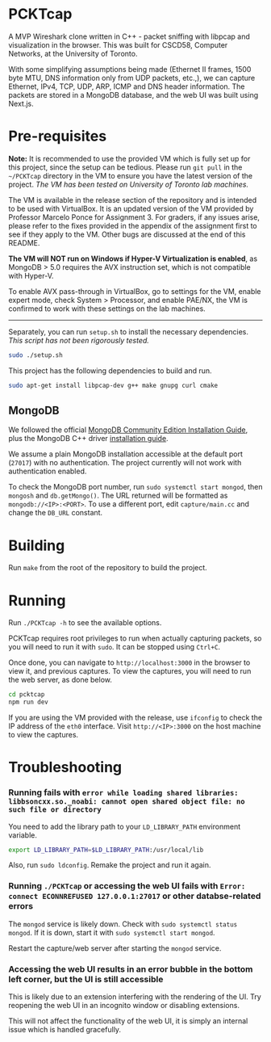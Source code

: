 # PCKTcap
A MVP Wireshark clone written in C++ - packet sniffing with libpcap and visualization in the browser. This was built for CSCD58, Computer Networks, at the University of Toronto.

With some simplifying assumptions being made (Ethernet II frames, 1500 byte MTU, DNS information only from UDP packets, etc.,), we can capture Ethernet, IPv4, TCP, UDP, ARP, ICMP and DNS header information. The packets are stored in a MongoDB database, and the web UI was built using Next.js.

# Pre-requisites

**Note:** It is recommended to use the provided VM which is fully set up for this project, since the setup can be tedious. Please run `git pull` in the `~/PCKTcap` directory in the VM to ensure you have the latest version of the project. *The VM has been tested on University of Toronto lab machines.*

The VM is available in the release section of the repository and is intended to be used with VirtualBox. It is an updated version of the VM provided by Professor Marcelo Ponce for Assignment 3. For graders, if any issues arise, please refer to the fixes provided in the appendix of the assignment first to see if they apply to the VM. Other bugs are discussed at the end of this README.

**The VM will NOT run on Windows if Hyper-V Virtualization is enabled**, as MongoDB > 5.0 requires the AVX instruction set, which is not compatible with Hyper-V. 

To enable AVX pass-through in VirtualBox, go to settings for the VM, enable expert mode, check System > Processor, and enable PAE/NX, the VM is confirmed to work with these settings on the lab machines.

---

Separately, you can run `setup.sh` to install the necessary dependencies. *This script has not been rigorously tested.*

```bash
sudo ./setup.sh
```

This project has the following dependencies to build and run.

```bash
sudo apt-get install libpcap-dev g++ make gnupg curl cmake
```

## MongoDB

We followed the official [MongoDB Community Edition Installation Guide](https://www.mongodb.com/docs/manual/tutorial/install-mongodb-on-ubuntu/), plus the MongoDB C++ driver [installation guide](https://www.mongodb.com/docs/languages/cpp/cpp-driver/current/get-started/download-and-install/).

We assume a plain MongoDB installation accessible at the default port (`27017`) with no authentication. The project currently will not work with authentication enabled. 

To check the MongoDB port number, run `sudo systemctl start mongod`, then `mongosh` and `db.getMongo()`. The URL returned will be formatted as `mongodb://<IP>:<PORT>`. To use a different port, edit `capture/main.cc` and change the `DB_URL` constant. 

# Building

Run `make` from the root of the repository to build the project.

# Running

Run `./PCKTcap -h` to see the available options. 

PCKTcap requires root privileges to run when actually capturing packets, so you will need to run it with `sudo`. It can be stopped using `Ctrl+C`.

Once done, you can navigate to `http://localhost:3000` in the browser to view it, and previous captures. To view the captures, you will need to run the web server, as done below.

```bash
cd pcktcap
npm run dev
```
If you are using the VM provided with the release, use `ifconfig` to check the IP address of the `eth0` interface. Visit `http://<IP>:3000` on the host machine to view the captures.

# Troubleshooting

### Running fails with `error while loading shared libraries: libbsoncxx.so._noabi: cannot open shared object file: no such file or directory`

You need to add the library path to your `LD_LIBRARY_PATH` environment variable.

```bash
export LD_LIBRARY_PATH=$LD_LIBRARY_PATH:/usr/local/lib
```

Also, run `sudo ldconfig`. Remake the project and run it again.

### Running `./PCKTcap` or accessing the web UI fails with `Error: connect ECONNREFUSED 127.0.0.1:27017` or other databse-related errors

The `mongod` service is likely down. Check with `sudo systemctl status mongod`. If it is down, start it with `sudo systemctl start mongod`. 

Restart the capture/web server after starting the `mongod` service.

### Accessing the web UI results in an error bubble in the bottom left corner, but the UI is still accessible

This is likely due to an extension interfering with the rendering of the UI. Try reopening the web UI in an incognito window or disabling extensions.

This will not affect the functionality of the web UI, it is simply an internal issue which is handled gracefully.